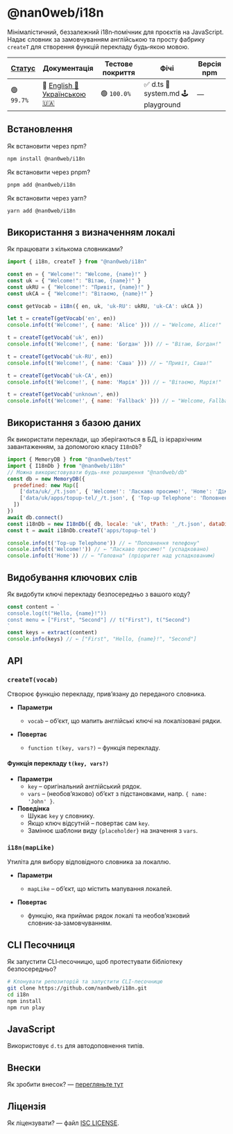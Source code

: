 # @nan0web/i18n

Мінімалістичний, беззалежний i18n‑помічник для проєктів на JavaScript.
Надає словник за замовчуванням англійською та просту фабрику `createT` для
створення функцій перекладу будь‑якою мовою.

|[Статус](https://github.com/nan0web/monorepo/blob/main/system.md#написання-сценаріїв)|Документація|Тестове покриття|Фічі|Версія npm|
|---|---|---|---|---|
|🟢 `99.7%`|🧪 [English 🏴󠁧󠁢󠁥󠁮󠁧󠁿](https://github.com/nan0web/i18n/blob/main/README.md)<br />[Українською 🇺🇦](https://github.com/nan0web/i18n/blob/main/docs/uk/README.md)|🟢 `100.0%`|✅ d.ts 📜 system.md 🕹️ playground|—|

## Встановлення

Як встановити через npm?
```bash
npm install @nan0web/i18n
```

Як встановити через pnpm?
```bash
pnpm add @nan0web/i18n
```

Як встановити через yarn?
```bash
yarn add @nan0web/i18n
```

## Використання з визначенням локалі

Як працювати з кількома словниками?
```js
import { i18n, createT } from "@nan0web/i18n"

const en = { "Welcome!": "Welcome, {name}!" }
const uk = { "Welcome!": "Вітаю, {name}!" }
const ukRU = { "Welcome!": "Привіт, {name}!" }
const ukCA = { "Welcome!": "Вітаємо, {name}!" }

const getVocab = i18n({ en, uk, 'uk-RU': ukRU, 'uk-CA': ukCA })

let t = createT(getVocab('en', en))
console.info(t('Welcome!', { name: 'Alice' })) // ← "Welcome, Alice!"

t = createT(getVocab('uk', en))
console.info(t('Welcome!', { name: 'Богдан' })) // ← "Вітаю, Богдан!"

t = createT(getVocab('uk-RU', en))
console.info(t('Welcome!', { name: 'Саша' })) // ← "Привіт, Саша!"

t = createT(getVocab('uk-CA', en))
console.info(t('Welcome!', { name: 'Марія' })) // ← "Вітаємо, Марія!"

t = createT(getVocab('unknown', en))
console.info(t('Welcome!', { name: 'Fallback' })) // ← "Welcome, Fallback!"
```

## Використання з базою даних

Як використати переклади, що зберігаються в БД, із ієрархічним завантаженням, за допомогою класу `I18nDb`?
```js
import { MemoryDB } from "@nan0web/test"
import { I18nDb } from "@nan0web/i18n"
// Можна використовувати будь‑яке розширення "@nan0web/db"
const db = new MemoryDB({
  predefined: new Map([
    ['data/uk/_/t.json', { 'Welcome!': 'Ласкаво просимо!', 'Home': 'Дім' }],
    ['data/uk/apps/topup-tel/_/t.json', { 'Top-up Telephone': 'Поповнення телефону', 'Home': 'Головна' }]
  ])
})
await db.connect()
const i18nDb = new I18nDb({ db, locale: 'uk', tPath: '_/t.json', dataDir: "data" })
const t = await i18nDb.createT('apps/topup-tel')

console.info(t('Top-up Telephone')) // ← "Поповнення телефону"
console.info(t('Welcome!')) // ← "Ласкаво просимо!" (успадковано)
console.info(t('Home')) // ← "Головна" (пріоритет над успадкованим)
```

## Видобування ключових слів

Як видобути ключі перекладу безпосередньо з вашого коду?
```js
const content = `
console.log(t("Hello, {name}!"))
const menu = ["First", "Second"] // t("First"), t("Second")
`
const keys = extract(content)
console.info(keys) // ← ["First", "Hello, {name}!", "Second"]
```

## API

### `createT(vocab)`
Створює функцію перекладу, прив’язану до переданого словника.

* **Параметри**
  * `vocab` – об’єкт, що мапить англійські ключі на локалізовані рядки.

* **Повертає**
  * `function t(key, vars?)` – функція перекладу.

#### Функція перекладу `t(key, vars?)`
* **Параметри**
  * `key` – оригінальний англійський рядок.
  * `vars` – (необов’язково) об’єкт з підстановками, напр. `{ name: 'John' }`.
* **Поведінка**
  * Шукає `key` у словнику.
  * Якщо ключ відсутній – повертає сам `key`.
  * Замінює шаблони виду `{placeholder}` на значення з `vars`.

### `i18n(mapLike)`
Утиліта для вибору відповідного словника за локаллю.

* **Параметри**
  * `mapLike` – об’єкт, що містить мапування локалей.

* **Повертає**
  * функцію, яка приймає рядок локалі та необов’язковий словник‑за‑замовчуванням.

## CLI Песочниця

Як запустити CLI‑песочницю, щоб протестувати бібліотеку безпосередньо?
```bash
# Клонувати репозиторій та запустити CLI‑песочницю
git clone https://github.com/nan0web/i18n.git
cd i18n
npm install
npm run play
```

## JavaScript

Використовує `d.ts` для автодоповнення типів.

## Внески

Як зробити внесок? — [перегляньте тут](./CONTRIBUTING.md)

## Ліцензія

Як ліцензувати? — файл [ISC LICENSE](./LICENSE).

